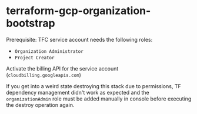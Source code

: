 # terraform-gcp-organization-bootstrap

Prerequisite: TFC service account needs the following roles:
* `Organization Administrator` 
* `Project Creator` 

Activate the billing API for the service account (`cloudbilling.googleapis.com`)

If you get into a weird state destroying this stack due to permissions, TF dependency management didn't work as expected and the `organizationAdmin` role must be added manually in console before executing the destroy operation again.

